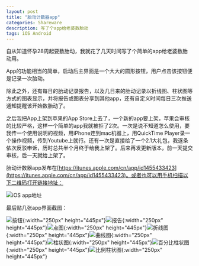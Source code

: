 ```yaml
---
layout: post
title: "胎动计数器app"
categories: Shareware
description: 写了个app给老婆数胎动
tags: iOS Android
---
```


自从知道怀孕28周起要数胎动，我就花了几天时间写了个简单的app给老婆数胎动用。

App的功能相当的简单，启动后主界面是一个大大的圆形按钮，用户点击该按钮便是记录一次胎动。

除此之外，还有每日的胎动记录报告，以及几日来的胎动记录以折线图、柱状图等方式的图表显示，并将报告或图表分享到其他app，还有自定义时间每日三次推送通知提醒该开始数胎动了。

之后我把App上架到苹果的App Store上去了，一个新的app要上架，苹果会审核的比较严格，这样一个简单的app我就被拒了2次。一次是说不知道怎么使用，要我传一个使用说明的视频，用iPhone连到mac机器上，用QuickTime Player录一个操作视频，传到Youtube上就行。还有一次是直接给了一个2.1大礼包，我逐条依次反驳申诉，历时总共半个月终于给我上架了。后来再发更新版本，前一天提交审核，后一天就给上架了。

胎动计数器app发布在[https://itunes.apple.com/cn/app/id1455433423](https://itunes.apple.com/cn/app/id1455433423)。或者也可以用手机扫描以下二维码打开链接地址：

![iOS app地址](https://cdn.jsdelivr.net/gh/missdeer/blog@gh-pages/media/2019-04-26/ios-qrcode.png)

最后贴几张app界面截图：

![按钮](https://cdn.jsdelivr.net/gh/missdeer/blog@gh-pages/media/2019-04-26/8.jpg ){:width="250px" height="445px"}![报告](https://cdn.jsdelivr.net/gh/missdeer/blog@gh-pages/media/2019-04-26/7.jpg ){:width="250px" height="445px"}![点图](https://cdn.jsdelivr.net/gh/missdeer/blog@gh-pages/media/2019-04-26/6.jpg ){:width="250px" height="445px"}![折线图](https://cdn.jsdelivr.net/gh/missdeer/blog@gh-pages/media/2019-04-26/5.jpg ){:width="250px" height="445px"}![曲线图](https://cdn.jsdelivr.net/gh/missdeer/blog@gh-pages/media/2019-04-26/4.jpg ){:width="250px" height="445px"}![柱状图](https://cdn.jsdelivr.net/gh/missdeer/blog@gh-pages/media/2019-04-26/3.jpg ){:width="250px" height="445px"}![百分比柱状图](https://cdn.jsdelivr.net/gh/missdeer/blog@gh-pages/media/2019-04-26/2.jpg ){:width="250px" height="445px"}![比例柱状图](https://cdn.jsdelivr.net/gh/missdeer/blog@gh-pages/media/2019-04-26/1.jpg ){:width="250px" height="445px"}
